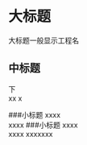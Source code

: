 大标题
=====================================
大标题一般显示工程名<br/>


中标题
------------------------------
下<br/>
	xx
	x

###小标题
xxxx<br/>
	xxxx
###小标题
xxxx<br/>
		xxxx
	xxxxxxx

